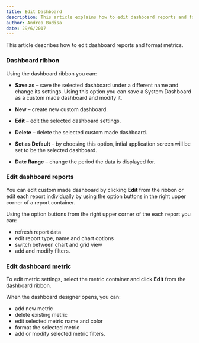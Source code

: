 ```yaml
---
title: Edit Dashboard
description: This article explains how to edit dashboard reports and format metrics.
author: Andrea Budisa
date: 29/6/2017
---
```

This article describes how to edit dashboard reports and format metrics.

### Dashboard ribbon

Using the dashboard ribbon you can:

* **Save as** – save the selected dashboard under a different name and change its settings. Using this option you can save a System Dashboard as a custom made dashboard and modify it.

* **New** – create new custom dashboard.

* **Edit** – edit the selected dashboard settings.

* **Delete** – delete the selected custom made dashboard.

* **Set as Default** – by choosing this option, intial application screen will be set to be the selected dashboard.

* **Date Range** – change the period the data is displayed for.

### Edit dashboard reports

You can edit custom made dashboard by clicking **Edit** from the ribbon or edit each report individually by using the option buttons in the right upper corner of a report container.

Using the option buttons from the right upper corner of the each report you can:
* refresh report data
* edit report type, name and chart options
* switch between chart and grid view
* add and modify filters.

### Edit dashboard metric

To edit metric settings, select the metric container and click **Edit** from the dashboard ribbon.

When the dashboard designer opens, you can:
* add new metric
* delete existing metric
* edit selected metric name and color
* format the selected metric
* add or modify selected metric filters.